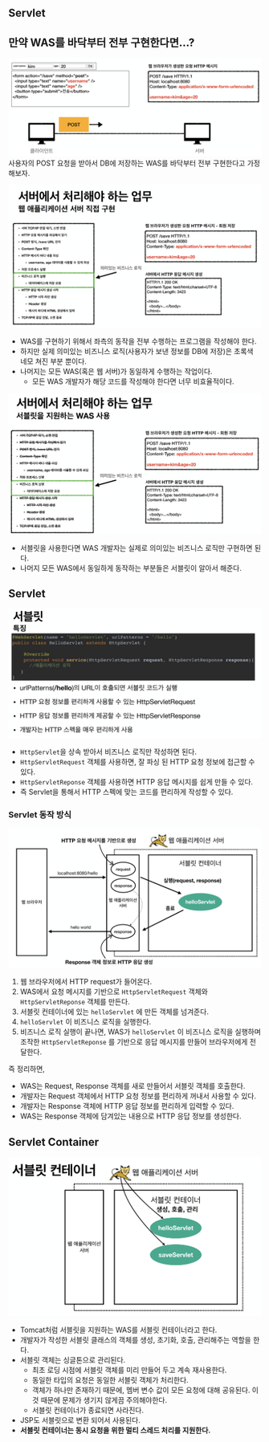 ## Servlet

## 만약 WAS를 바닥부터 전부 구현한다면...?
![](스크린샷%202022-05-16%20오후%2011.51.40.png)
사용자의 POST 요청을 받아서 DB에 저장하는 WAS를 바닥부터 전부 구현한다고 가정해보자.

![](스크린샷%202022-05-16%20오후%2011.52.40.png)
- WAS를 구현하기 위해서 좌측의 동작을 전부 수행하는 프로그램을 작성해야 한다.
- 하지만 실제 의미있는 비즈니스 로직(사용자가 보낸 정보를 DB에 저장)은 초록색 네모 쳐진 부분 뿐이다.
- 나머지는 모든 WAS(혹은 웹 서버)가 동일하게 수행하는 작업이다.
	- 모든 WAS 개발자가 해당 코드를 작성해야 한다면 너무 비효율적이다.

![](스크린샷%202022-05-16%20오후%2011.55.38.png)
- 서블릿을 사용한다면 WAS 개발자는 실제로 의미있는 비즈니스 로직만 구현하면 된다.
- 나머지 모든 WAS에서 동일하게 동작하는 부분들은 서블릿이 알아서 해준다.


## Servlet
![](스크린샷%202022-05-16%20오후%2011.57.03.png)
- `HttpServlet`을 상속 받아서 비즈니스 로직만 작성하면 된다.
- `HttpServletRequest`  객체를 사용하면, 잘 파싱 된 HTTP 요청 정보에 접근할 수 있다.
- `HttpServletReponse` 객체를 사용하면 HTTP 응답 메시지를 쉽게 만들 수 있다.
- 즉 Servlet을 통해서 HTTP 스펙에 맞는 코드를 편리하게 작성할 수 있다.

### Servlet 동작 방식
![](스크린샷%202022-05-17%20오전%2012.03.06.png)
1. 웹 브라우저에서 HTTP request가 들어온다.
2. WAS에서 요청 메시지를 기반으로 `HttpServletRequest` 객체와 `HttpServletReponse` 객체를 만든다.
3. 서블릿 컨테이너에 있는 `helloServlet` 에 만든 객체를 넘겨준다.
4. `helloServlet` 이 비즈니스 로직을 실행한다.
5. 비즈니스 로직 실행이 끝나면, WAS가 `helloServlet` 이 비즈니스 로직을 실행하며 조작한 `HttpServletReponse` 를 기반으로 응답 메시지를 만들어 브라우저에게 전달한다.

즉 정리하면,
- WAS는 Request, Response 객체를 새로 만들어서 서블릿 객체를 호출한다.
- 개발자는 Request 객체에서 HTTP 요청 정보를 편리하게 꺼내서 사용할 수 있다.
- 개발자는 Response 객체에 HTTP 응답 정보를 편리하게 입력할 수 있다.
- WAS는 Response 객체에 담겨있는 내용으로 HTTP 응답 정보를 생성한다.


## Servlet Container
![](스크린샷%202022-05-17%20오전%2012.07.50.png)
- Tomcat처럼 서블릿을 지원하는 WAS를 서블릿 컨테이너라고 한다.
- 개발자가 작성한 서블릿 클래스의 객체를 생성, 초기화, 호출, 관리해주는 역할을 한다.
- 서블릿 객체는 싱글톤으로 관리된다.
	- 최초 로딩 시점에 서블릿 객체를 미리 만들어 두고 계속 재사용한다.
	- 동일한 타입의 요청은 동일한 서블릿 객체가 처리한다.
	- 객체가 하나만 존재하기 때문에, 멤버 변수 값이 모든 요청에 대해 공유된다. 이 것 때문에 문제가 생기지 않게끔 주의해야한다.
	- 서블릿 컨테이너가 종료되면 사라진다.
- JSP도 서블릿으로 변환 되어서 사용된다.
- **서블릿 컨테이너는 동시 요청을 위한 멀티 스레드 처리를 지원한다.**